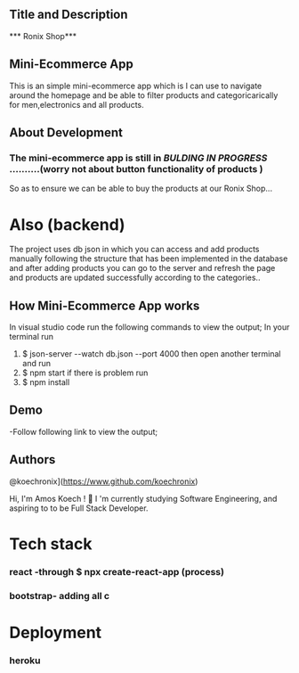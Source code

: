 ## Title and Description
*** Ronix Shop***

## Mini-Ecommerce App
This is an simple mini-ecommerce app which is I can use to navigate around the homepage 
and be able to filter products and categoricarically for men,electronics and all products.

## About Development
### The mini-ecommerce app is still in ***BULDING IN PROGRESS*** ..........(worry not about button functionality of products )
So as to ensure we can be able to buy the products at our Ronix Shop...


# Also (backend)
The project uses db json in which you can access and add products manually following 
the structure that has been implemented in the database and after adding products 
you can go to the server and refresh the page and  products are  updated successfully according to the categories..


## How Mini-Ecommerce App works
In visual studio code 
run the following commands to view the output;
In your terminal run 
 1. $ json-server --watch db.json --port 4000
  then open another terminal and run
 2.  $ npm start
  if there is problem run
  3. $ npm install


 ## Demo
 -Follow following link to view the output; 



## Authors
 @koechronix](https://www.github.com/koechronix)

Hi, I'm Amos Koech ! 👋
I 'm currently studying Software Engineering, and aspiring to to be Full Stack Developer.


# Tech stack
### react -through $ npx create-react-app (process)
### bootstrap- adding all c
# Deployment
### heroku
